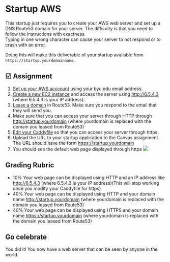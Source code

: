# Startup AWS

This startup just requires you to create your AWS web server and set up a DNS Route53 domain for your server.
The difficulty is that you need to follow the instructions with exactness.  
Typing in one wrong character can cause your server to not respond or to crash with an error.

Doing this will make this deliverable of your startup available from `https://startup.yourdomainname`.

## ☑ Assignment

1. [Set up your AWS acccount](https://learn.cs260.click/page/essentials/awsAccount/awsAccount_md) using your byu.edu email address. 
1. [Create a new EC2 instance](https://learn.cs260.click/page/webServers/amazonWebServicesEc2/amazonWebServicesEc2_md) and access the server using http://6.5.4.3 (where 6.5.4.3 is your IP address).
1. [Lease a domain](https://learn.cs260.click/page/webServers/amazonWebServicesRoute53/amazonWebServicesRoute53_md) in Route53.  Make sure you respond to the email that they will send you.
1. Make sure that you can access your server through HTTP through http://startup.yourdomain (where yourdomain is replaced with the domain you leased from Route53)
1. [Edit your Caddyfile](https://learn.cs260.click/page/webServers/https/https_md) so that you can access your server through https.
1. Upload the URL to your startup application to the Canvas assignment.  The URL should have the form https://startup.yourdomain
1. You should see the default web page displayed through https
![](https://raw.githubusercontent.com/webprogramming260/.github/main/profile/webServers/https/webServerBrowserSecure.png)

## Grading Rubric
  - 10% Your web page can be displayed using HTTP and an IP address like http://6.5.4.3 (where 6.5.4.3 is your IP address)(This will stop working once you modify your Caddyfile for https)
  - 40% Your web page can be displayed using HTTP and your domain name http://startup.yourdomain (where yourdomain is replaced with the domain you leased from Route53)
  - 40% Your web page can be displayed using HTTPS and your domain name https://startup.yourdomain (where yourdomain is replaced with the domain you leased from Route53)

## Go celebrate

You did it! You now have a web server that can be seen by anyone in the world.
